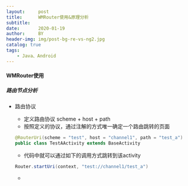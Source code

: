 ```yaml
---
layout:     post
title:      WMRouter使用&原理分析
subtitle:   
date:       2020-01-19
author:     BY
header-img: img/post-bg-re-vs-ng2.jpg
catalog: true
tags:
    - Java、Android
---
```


#### WMRouter使用
##### 路由节点分析
* 路由协议
  * 定义路由协议  scheme + host + path
  * 按照定义的协议，通过注解的方式唯一确定一个路由跳转的页面
  ```java
  @RouterUri(scheme = "test", host = "channel1", path = "test_a")
  public class TestAActivity extends BaseActivity
  ```
  * 代码中就可以通过如下的调用方式跳转到该activity
  ```java
  Router.startUri(context, "test://channel1/test_a")
  ```

  * 